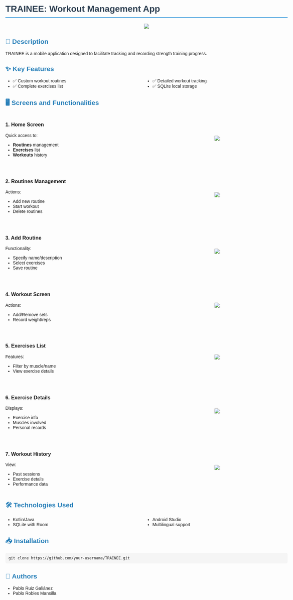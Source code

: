 <body style="font-family: Arial, sans-serif; max-width: 900px; margin: 0 auto; padding: 20px;">
<h1 style="color: #2c3e50; border-bottom: 2px solid #3498db; padding-bottom: 10px;">TRAINEE: Workout Management App</h1>
<div style="text-align: center;">
    <img src="https://github.com/user-attachments/assets/416095e2-39c4-47f0-863c-5b59ffca890f" style="max-width: 300px; height: auto;">
</div>

<h2 style="color: #2980b9;">📌 Description</h2>
<p>TRAINEE is a mobile application designed to facilitate tracking and recording strength training progress.</p>

<h2 style="color: #2980b9;">✨ Key Features</h2>
<ul style="columns: 2;">
    <li>✅ Custom workout routines</li>
    <li>✅ Complete exercises list</li>
    <li>✅ Detailed workout tracking</li>
    <li>✅ SQLite local storage</li>
</ul>

<h2 style="color: #2980b9;">🖥️ Screens and Functionalities</h2>

<div style="display: flex; margin-bottom: 30px; align-items: center;">
    <div style="flex: 1;">
        <h3>1. Home Screen</h3>
        <p>Quick access to:</p>
        <ul>
            <li><strong>Routines</strong> management</li>
            <li><strong>Exercises</strong> list</li>
            <li><strong>Workouts</strong> history</li>
        </ul>
    </div>
    <div style="flex: 1; text-align: center;">
        <img src="https://github.com/user-attachments/assets/edcb1232-3739-4a71-86ae-3f133afcafc3" style="max-width: 250px; height: auto;">
    </div>
</div>

<div style="display: flex; margin-bottom: 30px; align-items: center;">
    <div style="flex: 1;">
        <h3>2. Routines Management</h3>
        <p>Actions:</p>
        <ul>
            <li>Add new routine</li>
            <li>Start workout</li>
            <li>Delete routines</li>
        </ul>
    </div>
    <div style="flex: 1; text-align: center;">
        <img src="https://github.com/user-attachments/assets/862334e4-e036-495a-a9b1-057f3b9a0c2c" style="max-width: 250px; height: auto;">
    </div>
</div>

<div style="display: flex; margin-bottom: 30px; align-items: center;">
    <div style="flex: 1;">
        <h3>3. Add Routine</h3>
        <p>Functionality:</p>
        <ul>
            <li>Specify name/description</li>
            <li>Select exercises</li>
            <li>Save routine</li>
        </ul>
    </div>
    <div style="flex: 1; text-align: center;">
        <img src="https://github.com/user-attachments/assets/7c6e2105-1fe0-4743-aac9-cbed81900925" style="max-width: 250px; height: auto;">
    </div>
</div>

<div style="display: flex; margin-bottom: 30px; align-items: center;">
    <div style="flex: 1;">
        <h3>4. Workout Screen</h3>
        <p>Actions:</p>
        <ul>
            <li>Add/Remove sets</li>
            <li>Record weight/reps</li>
        </ul>
    </div>
    <div style="flex: 1; text-align: center;">
        <img src="https://github.com/user-attachments/assets/5452239c-6fd4-40c6-aed1-8b61a1b9c502" style="max-width: 250px; height: auto;">
    </div>
</div>

<div style="display: flex; margin-bottom: 30px; align-items: center;">
    <div style="flex: 1;">
        <h3>5. Exercises List</h3>
        <p>Features:</p>
        <ul>
            <li>Filter by muscle/name</li>
            <li>View exercise details</li>
        </ul>
    </div>
    <div style="flex: 1; text-align: center;">
        <img src="https://github.com/user-attachments/assets/6039f005-6a8b-49fb-ba85-ed71f6abd138" style="max-width: 250px; height: auto;">
    </div>
</div>

<div style="display: flex; margin-bottom: 30px; align-items: center;">
    <div style="flex: 1;">
        <h3>6. Exercise Details</h3>
        <p>Displays:</p>
        <ul>
            <li>Exercise info</li>
            <li>Muscles involved</li>
            <li>Personal records</li>
        </ul>
    </div>
    <div style="flex: 1; text-align: center;">
        <img src="https://github.com/user-attachments/assets/d8785103-57e6-428f-9c49-8c535babbbc4" style="max-width: 250px; height: auto;">
    </div>
</div>

<div style="display: flex; margin-bottom: 30px; align-items: center;">
    <div style="flex: 1;">
        <h3>7. Workout History</h3>
        <p>View:</p>
        <ul>
            <li>Past sessions</li>
            <li>Exercise details</li>
            <li>Performance data</li>
        </ul>
    </div>
    <div style="flex: 1; text-align: center;">
        <img src="https://github.com/user-attachments/assets/aa97c347-2635-4f9e-98c8-1d569058d3b4" style="max-width: 250px; height: auto;">
    </div>
</div>

<h2 style="color: #2980b9;">🛠️ Technologies Used</h2>
<ul style="columns: 2;">
    <li>Kotlin/Java</li>
    <li>SQLite with Room</li>
    <li>Android Studio</li>
    <li>Multilingual support</li>
</ul>

<h2 style="color: #2980b9;">📥 Installation</h2>
<pre style="background: #f5f5f5; padding: 10px; border-radius: 5px;"><code>git clone https://github.com/your-username/TRAINEE.git</code></pre>

<h2 style="color: #2980b9;">📜 Authors</h2>
<ul>
    <li>Pablo Ruiz Galiánez</li>
    <li>Pablo Robles Mansilla</li>
</ul>
</body>
